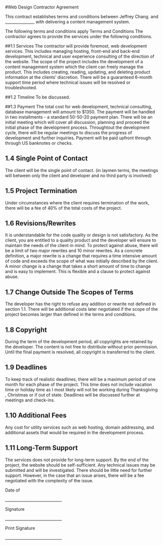 #Web Design Contractor Agreement

This contract establishes terms and conditions between Jeffrey Chang. and _______________ with delivering a content management system.

The following terms and conditions apply
Terms and Conditions
The contractor agrees to provide the services under the following conditions.

##1.1 Services
The contractor will provide foremost, web development services. This includes managing hosting, front-end and back-end development, technical and user experience consulting of the direction of the website. The scope of the project includes the development of a content management system which the client can freely manage the product. This includes creating, reading, updating, and deleting product information at the clients’ discretion. There will be a guaranteed 6-month support time period where technical issues will be resolved or troubleshooted.

##1.2 Timeline
To be discussed.

##1.3 Payment
The total cost  for web development, technical consulting, database management will amount to $1350. The payment will be handled in two installments - a standard 50-50-20 payment plan. There will be an initial  meeting which will cover all discussion, planning and proceed the initial phase of the development process. Throughtout the development cycle, there will be regular meetings to discuss the progress of development and further inquiries. Payment will be paid upfront through through US banknotes or checks. 
## 1.4 Single Point of Contact
The client will be the single point of contact. (in laymen terms, the meetings will between only the client and developer and no third party is involved)
## 1.5 Project Termination
Under circumstances where the client requires termination of the work, there will be a fee of 40% of the total costs of the project.
## 1.6 Revisions/Rewrites
It is understandable for the code quality or design is not satisfactory. As the client, you are entitled to a quality product and the developer will ensure to maintain the needs of the client in mind. To protect against abuse, there will be a limit of two major rewrites and 10 minor rewrites. As a concrete definition, a major rewrite is a change that requires a time intensive amount of code and exceeds the scope of what was initially described by the client. A minor change is a change that takes a short amount of time to change and is easy to implement. This is flexible and a clause to protect against abuse.
## 1.7 Change Outside The Scopes of Terms
The developer has the right to refuse any addition or rewrite not defined in section 1.1. There will be additional costs later negotiated if the scope of the project becomes larger than defined in the terms and conditions.
## 1.8 Copyright
During the term of the development period, all copyrights are retained by the developer. The content is not free to distribute without prior permission. Until the final payment is resolved, all copyright is transferred to the client.
## 1.9 Deadlines
To keep track of realistic deadlines, there will be a maximum period of one month for each phase of the project. This time does not include vacation time or holiday time as I most likely will not be working during Thanksgiving , Christmas or if out of state. Deadlines will be discussed further at meetings and check-ins.
## 1.10 Additional Fees
Any cost for utility services such as web hosting, domain addressing, and additional assets that would be required in the development process. 
## 1.11 Long-Term Support
The services does not provide for long-term support. By the end of the project, the website should be self-sufficient. Any technical issues may be submitted and will be investigated. There should be little need for further support. However, in the case that an issue arises, there will be a fee negotiated with the complexity of the issue.





Date of

\_____________________________

Signature

\_____________________________

Print Signature

\_____________________________
 
